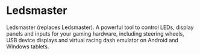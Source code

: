 # Ledsmaster
Ledsmaster (replaces Ledsmaster). A powerful tool to control LEDs, display panels and inputs for your gaming hardware, including steering wheels, USB device displays and virtual racing dash emulator on Android and Windows tablets.
